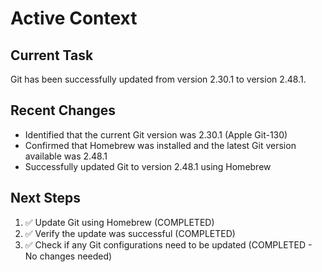 # Active Context

## Current Task
Git has been successfully updated from version 2.30.1 to version 2.48.1.

## Recent Changes
- Identified that the current Git version was 2.30.1 (Apple Git-130)
- Confirmed that Homebrew was installed and the latest Git version available was 2.48.1
- Successfully updated Git to version 2.48.1 using Homebrew

## Next Steps
1. ✅ Update Git using Homebrew (COMPLETED)
2. ✅ Verify the update was successful (COMPLETED)
3. ✅ Check if any Git configurations need to be updated (COMPLETED - No changes needed)
